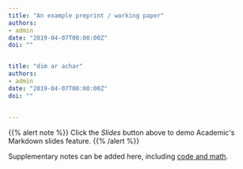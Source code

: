 ```yaml
---
title: "An example preprint / working paper"
authors:
- admin
date: "2019-04-07T00:00:00Z"
doi: ""


title: "dim ar achar"
authors:
- admin
date: "2019-04-07T00:00:00Z"
doi: ""


---
```


{{% alert note %}}
Click the *Slides* button above to demo Academic's Markdown slides feature.
{{% /alert %}}

Supplementary notes can be added here, including [code and math](https://sourcethemes.com/academic/docs/writing-markdown-latex/).
